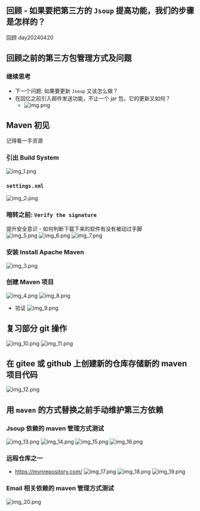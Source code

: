 ## 回顾 - 如果要把第三方的 `Jsoup` 提高功能，我们的步骤是怎样的？
回顾 day20240420

## 回顾之前的第三方包管理方式及问题  

### 继续思考  
- 下一个问题: 如果要更新 `Jsoup` 又该怎么做？
- 在回忆之前引入邮件发送功能，不止一个 jar 包，它的更新又如何？
  - ![img.png](img.png) 

## Maven 初见
记得看一手资源

### 引出 Build System
![img_1.png](img_1.png)

### `settings.xml`
![img_2.png](img_2.png)

### 暗转之前: `Verify the signature`
提升安全意识 - 如何判断下载下来的软件有没有被动过手脚  
![img_5.png](img_5.png)
![img_6.png](img_6.png)
![img_7.png](img_7.png)

### 安装 Install Apache Maven  
![img_3.png](img_3.png)

### 创建 Maven 项目
![img_4.png](img_4.png)
![img_8.png](img_8.png)
- 验证
![img_9.png](img_9.png)

## 复习部分 git 操作
![img_10.png](img_10.png)
![img_11.png](img_11.png)

## 在 gitee 或 github 上创建新的仓库存储新的 maven 项目代码
![img_12.png](img_12.png)

## 用 `maven` 的方式替换之前手动维护第三方依赖

### Jsoup 依赖的 maven 管理方式测试
![img_13.png](img_13.png)
![img_14.png](img_14.png)
![img_15.png](img_15.png)
![img_16.png](img_16.png)

### 远程仓库之一
- https://mvnrepository.com/
![img_17.png](img_17.png)
![img_18.png](img_18.png)
![img_19.png](img_19.png)

### Email 相关依赖的 maven 管理方式测试
![img_20.png](img_20.png)


